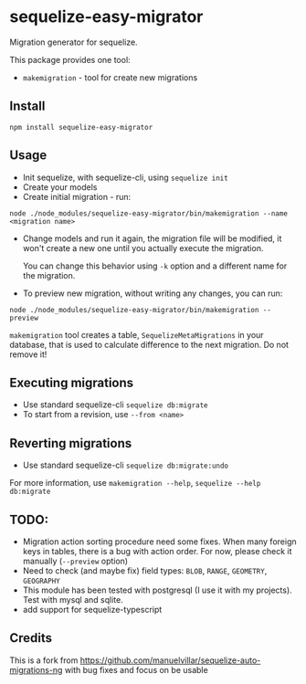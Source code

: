 # sequelize-easy-migrator

Migration generator for sequelize.

This package provides one tool:

- `makemigration` - tool for create new migrations

## Install

`npm install sequelize-easy-migrator`

## Usage

- Init sequelize, with sequelize-cli, using `sequelize init`
- Create your models
- Create initial migration - run:

`node ./node_modules/sequelize-easy-migrator/bin/makemigration --name <migration name>`

- Change models and run it again, the migration file will be modified, it won't create a new one until you actually execute the migration.

  You can change this behavior using `-k` option and a different name for the migration.

- To preview new migration, without writing any changes, you can run:

`node ./node_modules/sequelize-easy-migrator/bin/makemigration --preview`

`makemigration` tool creates a table, `SequelizeMetaMigrations` in your database, that is used to calculate difference to the next migration. Do not remove it!

## Executing migrations

- Use standard sequelize-cli
  `sequelize db:migrate`
- To start from a revision, use `--from <name>`

## Reverting migrations

- Use standard sequelize-cli
  `sequelize db:migrate:undo`

For more information, use `makemigration --help`, `sequelize --help db:migrate`

## TODO:

- Migration action sorting procedure need some fixes. When many foreign keys in tables, there is a bug with action order. For now, please check it manually (`--preview` option)
- Need to check (and maybe fix) field types: `BLOB`, `RANGE`, `GEOMETRY`, `GEOGRAPHY`
- This module has been tested with postgresql (I use it with my projects). Test with mysql and sqlite.
- add support for sequelize-typescript

## Credits

This is a fork from https://github.com/manuelvillar/sequelize-auto-migrations-ng with bug fixes and focus on be usable
